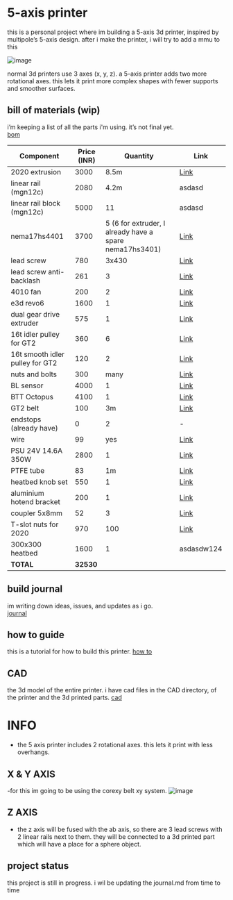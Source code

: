 # 5-axis printer

this is a personal project where im building a 5-axis 3d printer, inspired by multipole’s 5-axis design. after i make the printer, i will try to add a mmu to this

![image](https://github.com/user-attachments/assets/1437434e-2552-4c10-a3ee-b1c0cc9450fd)

normal 3d printers use 3 axes (x, y, z). a 5-axis printer adds two more rotational axes. this lets it print more complex shapes with fewer supports and smoother surfaces.  

## bill of materials (wip)

i’m keeping a list of all the parts i'm using. it’s not final yet.  
[bom](https://1drv.ms/x/c/a3f42e945c9caa44/EbQFKpQWxlxJoD3NqtjWvSIBQ96Bu_KVVyi092GPrF79ng?e=d1bzi9)

| Component                         | Price (INR) | Quantity                                               | Link |
|-----------------------------------|-------------|--------------------------------------------------------|------|
| 2020 extrusion                    | 3000        | 8.5m                                                  | [Link](https://novo3d.in/aluminium-profiles-2020/?srsltid=AfmBOoqdCIagKlnxuTtaedS3pP4a6XTQNW1oaKr_tbyDSgIuxD1gO6ok) |
| linear rail (mgn12c)             | 2080        | 4.2m                                                  | asdasd |
| linear rail block (mgn12c)       | 5000        | 11                                                    | asdasd |
| nema17hs4401                     | 3700        | 5 (6 for extruder, I already have a spare nema17hs3401) | [Link](https://www.amazon.in/dp/B0DGF3VZYT?ref=ppx_yo2ov_dt_b_fed_asin_title) |
| lead screw                       | 780         | 3x430                                                 | [Link](https://robodo.in/products/500mm-trapezoidal-lead-screw-8mm-thread-2mm-pitch-lead-screw-with-copper-nut?variant=6509949091883) |
| lead screw anti-backlash        | 261         | 3                                                     | [Link](https://www.flyrobo.in/t8-anti-backlash-spring-loaded-nut-for-8mm-threaded-rod-lead-screw-2*2mm) |
| 4010 fan                         | 200         | 2                                                     | [Link](https://robocraze.com/products/dc-12v-4cm-5010-double-ball-cooling-fan-durable-turbo-blower?variant=46397911433440) |
| e3d revo6                        | 1600        | 1                                                     | [Link](https://nl.aliexpress.com/item/1005009068669267.html) |
| dual gear drive extruder        | 575         | 1                                                     | [Link](https://www.amazon.in/dp/B08BNL96DX?ref=ppx_yo2ov_dt_b_fed_asin_title&th=1) |
| 16t idler pulley for GT2        | 360         | 6                                                     | [Link](https://www.flyrobo.in/16-tooth-3mm-bore-gt2-timing-idler-aluminum-pulley-for-6mm-belt) |
| 16t smooth idler pulley for GT2 | 120         | 2                                                     | [Link](https://robocraze.com/products/gt2-perlin-driven-aluminium-pulley-5mm-bore?currency=INR&variant=40193985020057) |
| nuts and bolts                  | 300         | many                                                  | [Link](https://onlyscrews.in/) |
| BL sensor                        | 4000        | 1                                                     | [Link](https://novo3d.in/bl-touch/) |
| BTT Octopus                      | 4100        | 1                                                     | [Link](https://biqu.equipment/products/bigtreetech-octopus-pro-v1-0-chip-f446?variant=40144816767074) |
| GT2 belt                         | 100         | 3m                                                    | [Link](https://robu.in/product/1m-gt2-width-6mm-black-open-timing-belt-for-3d-printer/) |
| endstops (already have)          | 0           | 2                                                     | - |
| wire                             | 99          | yes                                                   | [Link](https://www.amazon.in/dp/B0BVSM7N3L?ref=ppx_yo2ov_dt_b_fed_asin_title&th=1) |
| PSU 24V 14.6A 350W               | 2800        | 1                                                     | [Link](https://robu.in/product/lrs-350-24-mean-well-smps-24v-14-6a-350-4w-metal-power-supply/) |
| PTFE tube                        | 83          | 1m                                                    | [Link](https://robu.in/product/ptfe-2x4mm-teflon-tubing-for-3d-printers-1-75mm-filament-1m/) |
| heatbed knob set                 | 550         | 1                                                     | [Link](https://www.amazon.in/dp/B088KQJZGZ?ref=ppx_yo2ov_dt_b_fed_asin_title) |
| aluminium hotend bracket         | 200         | 1                                                     | [Link](https://novo3d.in/e3d-v6-fixed-block/?srsltid=AfmBOoqyDchvfV7eVUtRWugY3-ZiZzQdNxPYCzO2kWgDJ7uAW5NWGPU8KmU) |
| coupler 5x8mm                    | 52          | 3                                                     | [Link](https://robu.in/product/aluminium-flexible-coupling-coupler-helical-shaft-5mm-x-8mm/) |
| T-slot nuts for 2020            | 970         | 100                                                   | [Link](https://novo3d.in/sliding-t-nut/) |
| 300x300 heatbed                 | 1600        | 1                                                     | asdasdw124 |
| **TOTAL**                        | **32530**   |                                                        |      |


## build journal

im writing down ideas, issues, and updates as i go.  
[journal](https://github.com/Fastestkyo/5-axis-printer/blob/main/journal.md)

## how to guide

this is a tutorial for how to build this printer.
[how to](https://docs.google.com/presentation/d/14-imUmjOe8GsNLc_C2gs7DdIq2Uft8Xhfen-554Q0Uw/edit?usp=sharing)

## CAD
the 3d model of the entire printer.
i have cad files in the CAD directory, of the printer and the 3d printed parts.
[cad](https://a360.co/3HxWdIz)

# INFO
- the 5 axis printer includes 2 rotational axes. this lets it print with less overhangs.
## X & Y AXIS
-for this im going to be using the corexy belt xy system. 
![image](https://github.com/user-attachments/assets/606f7784-0c9a-44cc-a987-2eb4aae31f2f)

## Z AXIS
- the z axis will be fused with the ab axis, so there are 3 lead screws with 2 linear rails next to them. they will be connected to a 3d printed part which will have a place for a sphere object. 

## project status

this project is still in progress. i wil be updating the journal.md from time to time


